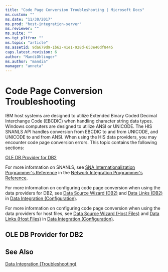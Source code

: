 ```yaml
---
title: "Code Page Conversion Troubleshooting | Microsoft Docs"
ms.custom: ""
ms.date: "11/30/2017"
ms.prod: "host-integration-server"
ms.reviewer: ""
ms.suite: ""
ms.tgt_pltfrm: ""
ms.topic: "article"
ms.assetid: 9da679d9-1b62-41e1-928d-653e40df8445
caps.latest.revision: 6
author: "MandiOhlinger"
ms.author: "mandia"
manager: "anneta"
---
```

# Code Page Conversion Troubleshooting
IBM host systems are designed to utilize Extended Binary Coded Decimal Interchange Code (EBCDIC) when handling character string data types. Windows computers are designed to utilize ANSI or UNICODE. The HIS SNANLS API handles conversion from EBCDIC to and from UNICODE, and UNICODE to and from ANSI. When using the HIS data providers, you may encounter code page conversion errors. This topic contains the following sections:  
  
 [OLE DB Provider for DB2](../core/code-page-conversion-troubleshooting.md#oledb)  
  
 For more information on SNANLS, see [SNA Internationalization Programmer's Reference](../HIS2010/sna-internationalization-programmer-s-reference1.md) in the [Network Integration Programmer's Reference](../HIS2010/network-integration-programmer-s-reference1.md).  
  
 For more information on configuring code page conversion when using the data providers for DB2, see [Data Source Wizard (DB2)](../HIS2010/data-source-wizard-db2-1.md) and [Data Links (DB2)](../HIS2010/data-links-db2-1.md) in [Data Integration (Configuration)](../HIS2010/data-integration-configuration-1.md).  
  
 For more information on configuring code page conversion when using the data providers for host files, see [Data Source Wizard (Host Files)](../HIS2010/data-source-wizard-host-files-1.md) and [Data Links (Host Files)](../HIS2010/data-links-host-files.md) in [Data Integration (Configuration)](../HIS2010/data-integration-configuration-1.md).  
  
##  <a name="oledb"></a> OLE DB Provider for DB2  
  
## See Also  
 [Data Integration (Troubleshooting)](../core/data-integration-troubleshooting-2.md)